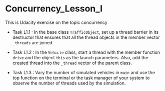 # Concurrency_Lesson_I
This is Udacity exercise on the topic concurrency

- Task L1.1 : In the base class `TrafficObject`, set up a thread barrier in its destructor that ensures
that all the thread objects in the member vector` _threads` are joined.

- Task L1.2 : In the `Vehicle` class, start a thread with the member function `drive` and the
object `this` as the launch parameters. Also, add the created thread into the `_thread` vector of
the parent class.

- Task L1.3 : Vary the number of simulated vehicles in `main` and use the top function on the terminal
or the task manager of your system to observe the number of threads used by the simulation.
